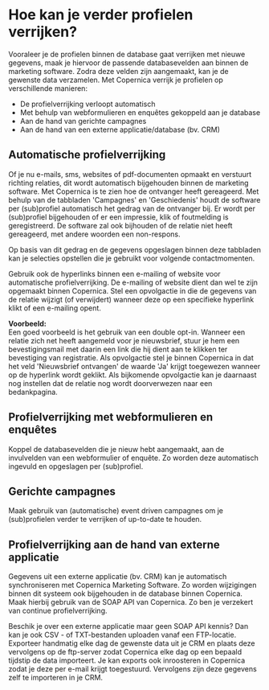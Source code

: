 
# Hoe kan je verder profielen verrijken?


Vooraleer je de profielen binnen de database gaat verrijken met nieuwe
gegevens, maak je hiervoor de passende databasevelden aan binnen de
marketing software. Zodra deze velden zijn aangemaakt, kan je de
gewenste data verzamelen. Met Copernica verrijk je profielen op
verschillende manieren:

-   De profielverrijking verloopt automatisch
-   Met behulp van webformulieren en enquêtes gekoppeld aan je database
-   Aan de hand van gerichte campagnes
-   Aan de hand van een externe applicatie/database (bv. CRM)

Automatische profielverrijking
------------------------------

Of je nu e-mails, sms, websites of pdf-documenten opmaakt en verstuurt
richting relaties, dit wordt automatisch bijgehouden binnen de marketing
software. Met Copernica is te zien hoe de ontvanger heeft gereageerd.
Met behulp van de tabbladen 'Campagnes' en 'Geschiedenis' houdt de
software per (sub)profiel automatisch het gedrag van de ontvanger bij.
Er wordt per (sub)profiel bijgehouden of er een impressie, klik of
foutmelding is geregistreerd. De software zal ook bijhouden of de
relatie niet heeft gereageerd, met andere woorden een non-respons.

Op basis van dit gedrag en de gegevens opgeslagen binnen deze tabbladen
kan je selecties opstellen die je gebruikt voor volgende
contactmomenten.

Gebruik ook de hyperlinks binnen een e-mailing of website voor
automatische profielverrijking. De e-mailing of website dient dan wel te
zijn opgemaakt binnen Copernica. Stel een opvolgactie in die de gegevens
van de relatie wijzigt (of verwijdert) wanneer deze op een specifieke
hyperlink klikt of een e-mailing opent.

**Voorbeeld:**\
 Een goed voorbeeld is het gebruik van een double opt-in. Wanneer een
relatie zich net heeft aangemeld voor je nieuwsbrief, stuur je hem een
bevestigingsmail met daarin een link die hij dient aan te klikken ter
bevestiging van registratie. Als opvolgactie stel je binnen Copernica in
dat het veld 'Nieuwsbrief ontvangen' de waarde 'Ja' krijgt toegewezen
wanneer op de hyperlink wordt geklikt. Als bijkomende opvolgactie kan je
daarnaast nog instellen dat de relatie nog wordt doorverwezen naar een
bedankpagina.

Profielverrijking met webformulieren en enquêtes
------------------------------------------------

Koppel de databasevelden die je nieuw hebt aangemaakt, aan de
invulvelden van een webformulier of enquête. Zo worden deze automatisch
ingevuld en opgeslagen per (sub)profiel.

Gerichte campagnes
------------------

Maak gebruik van (automatische) event driven campagnes om je
(sub)profielen verder te verrijken of up-to-date te houden.

Profielverrijking aan de hand van externe applicatie
----------------------------------------------------

Gegevens uit een externe applicatie (bv. CRM) kan je automatisch
synchroniseren met Copernica Marketing Software. Zo worden wijzigingen
binnen dit systeem ook bijgehouden in de database binnen Copernica. Maak
hierbij gebruik van de SOAP API van Copernica. Zo ben je verzekert van
continue profielverrijking.

Beschik je over een externe applicatie maar geen SOAP API kennis? Dan
kan je ook CSV - of TXT-bestanden uploaden vanaf een FTP-locatie.
Exporteer handmatig elke dag de gewenste data uit je CRM en plaats deze
vervolgens op de ftp-server zodat Copernica elke dag op een bepaald
tijdstip de data importeert. Je kan exports ook inroosteren in Copernica
zodat je deze per e-mail krijgt toegestuurd. Vervolgens zijn deze
gegevens zelf te importeren in je CRM.
